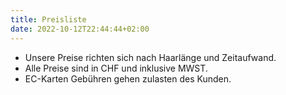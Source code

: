 ```yaml
---
title: Preisliste
date: 2022-10-12T22:44:44+02:00
---
```

* Unsere Preise richten sich nach Haarlänge und Zeitaufwand.
* Alle Preise sind in CHF und inklusive MWST.
* EC-Karten Gebühren gehen zulasten des Kunden.     

